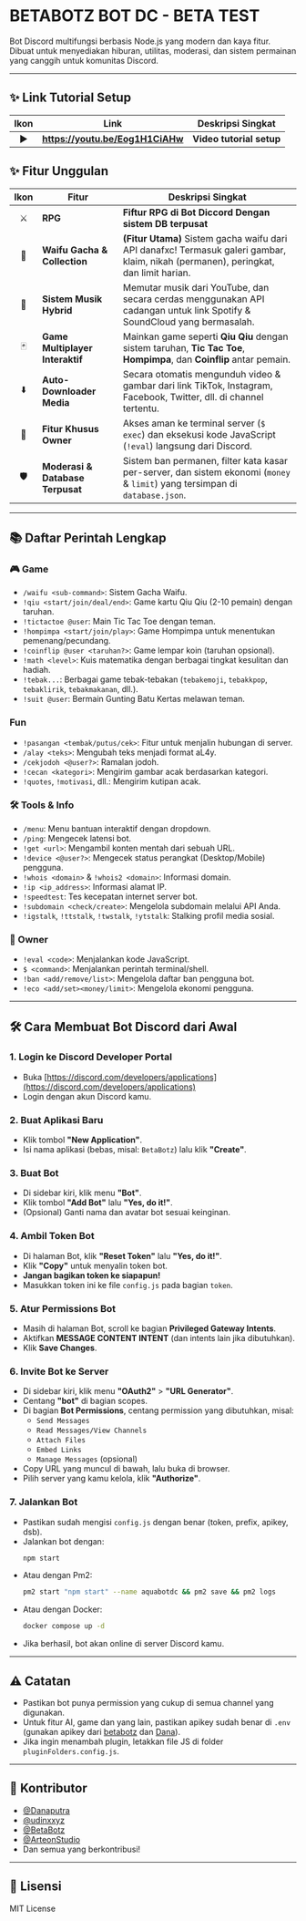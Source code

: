 # BETABOTZ BOT DC - BETA TEST

Bot Discord multifungsi berbasis Node.js yang modern dan kaya fitur. Dibuat untuk menyediakan hiburan, utilitas, moderasi, dan sistem permainan yang canggih untuk komunitas Discord.

---
## ✨ Link Tutorial Setup

| Ikon | Link                               | Deskripsi Singkat                                                                                                |
| :--: | ----------------------------------- | ---------------------------------------------------------------------------------------------------------------- |
|  ▶️  | **https://youtu.be/Eog1H1CiAHw** | **Video tutorial setup** |
 

## ✨ Fitur Unggulan

| Ikon | Fitur                               | Deskripsi Singkat                                                                                                |
| :--: | ----------------------------------- | ---------------------------------------------------------------------------------------------------------------- |
|  ⚔️  | **RPG** | **Fiftur RPG di Bot Diccord Dengan sistem DB terpusat** |
|  💖  | **Waifu Gacha & Collection** | **(Fitur Utama)** Sistem gacha waifu dari API danafxc! Termasuk galeri gambar, klaim, nikah (permanen), peringkat, dan limit harian. |
|  🎵  | **Sistem Musik Hybrid** | Memutar musik dari YouTube, dan secara cerdas menggunakan API cadangan untuk link Spotify & SoundCloud yang bermasalah. |
|  🃏  | **Game Multiplayer Interaktif** | Mainkan game seperti **Qiu Qiu** dengan sistem taruhan, **Tic Tac Toe**, **Hompimpa**, dan **Coinflip** antar pemain.    |
|  ⬇️  | **Auto-Downloader Media** | Secara otomatis mengunduh video & gambar dari link TikTok, Instagram, Facebook, Twitter, dll. di channel tertentu. |
|  👑  | **Fitur Khusus Owner** | Akses aman ke terminal server (`$ exec`) dan eksekusi kode JavaScript (`!eval`) langsung dari Discord.        |
|  🛡️  | **Moderasi & Database Terpusat** | Sistem ban permanen, filter kata kasar per-server, dan sistem ekonomi (`money` & `limit`) yang tersimpan di `database.json`. |

---

## 📚 Daftar Perintah Lengkap

### 🎮 Game
- `/waifu <sub-command>`: Sistem Gacha Waifu.
- `!qiu <start/join/deal/end>`: Game kartu Qiu Qiu (2-10 pemain) dengan taruhan.
- `!tictactoe @user`: Main Tic Tac Toe dengan teman.
- `!hompimpa <start/join/play>`: Game Hompimpa untuk menentukan pemenang/pecundang.
- `!coinflip @user <taruhan?>`: Game lempar koin (taruhan opsional).
- `!math <level>`: Kuis matematika dengan berbagai tingkat kesulitan dan hadiah.
- `!tebak...`: Berbagai game tebak-tebakan (`tebakemoji`, `tebakkpop`, `tebaklirik`, `tebakmakanan`, dll.).
- `!suit @user`: Bermain Gunting Batu Kertas melawan teman.

### Fun
- `!pasangan <tembak/putus/cek>`: Fitur untuk menjalin hubungan di server.
- `/alay <teks>`: Mengubah teks menjadi format aL4y.
- `/cekjodoh <@user?>`: Ramalan jodoh.
- `!cecan <kategori>`: Mengirim gambar acak berdasarkan kategori.
- `!quotes`, `!motivasi`, dll.: Mengirim kutipan acak.

### 🛠️ Tools & Info
- `/menu`: Menu bantuan interaktif dengan dropdown.
- `/ping`: Mengecek latensi bot.
- `!get <url>`: Mengambil konten mentah dari sebuah URL.
- `!device <@user?>`: Mengecek status perangkat (Desktop/Mobile) pengguna.
- `!whois <domain>` & `!whois2 <domain>`: Informasi domain.
- `!ip <ip_address>`: Informasi alamat IP.
- `!speedtest`: Tes kecepatan internet server bot.
- `!subdomain <check/create>`: Mengelola subdomain melalui API Anda.
- `!igstalk`, `!ttstalk`, `!twstalk`, `!ytstalk`: Stalking profil media sosial.

### 👑 Owner
- `!eval <code>`: Menjalankan kode JavaScript.
- `$ <command>`: Menjalankan perintah terminal/shell.
- `!ban <add/remove/list>`: Mengelola daftar ban pengguna bot.
- `!eco <add/set><money/limit>`: Mengelola ekonomi pengguna.

---


## 🛠️ Cara Membuat Bot Discord dari Awal

### 1. Login ke Discord Developer Portal

- Buka [https://discord.com/developers/applications](https://discord.com/developers/applications)
- Login dengan akun Discord kamu.

### 2. Buat Aplikasi Baru

- Klik tombol **"New Application"**.
- Isi nama aplikasi (bebas, misal: `BetaBotz`) lalu klik **"Create"**.

### 3. Buat Bot

- Di sidebar kiri, klik menu **"Bot"**.
- Klik tombol **"Add Bot"** lalu **"Yes, do it!"**.
- (Opsional) Ganti nama dan avatar bot sesuai keinginan.

### 4. Ambil Token Bot

- Di halaman Bot, klik **"Reset Token"** lalu **"Yes, do it!"**.
- Klik **"Copy"** untuk menyalin token bot.
- **Jangan bagikan token ke siapapun!**
- Masukkan token ini ke file `config.js` pada bagian `token`.

### 5. Atur Permissions Bot

- Masih di halaman Bot, scroll ke bagian **Privileged Gateway Intents**.
- Aktifkan **MESSAGE CONTENT INTENT** (dan intents lain jika dibutuhkan).
- Klik **Save Changes**.

### 6. Invite Bot ke Server

- Di sidebar kiri, klik menu **"OAuth2"** > **"URL Generator"**.
- Centang **"bot"** di bagian scopes.
- Di bagian **Bot Permissions**, centang permission yang dibutuhkan, misal:
  - `Send Messages`
  - `Read Messages/View Channels`
  - `Attach Files`
  - `Embed Links`
  - `Manage Messages` (opsional)
- Copy URL yang muncul di bawah, lalu buka di browser.
- Pilih server yang kamu kelola, klik **"Authorize"**.

### 7. Jalankan Bot

- Pastikan sudah mengisi `config.js` dengan benar (token, prefix, apikey, dsb).
- Jalankan bot dengan:
  ```bash
  npm start
  ```
- Atau dengan Pm2:
  ```bash
  pm2 start "npm start" --name aquabotdc && pm2 save && pm2 logs
  ```
- Atau dengan Docker:
  ```bash
  docker compose up -d
  ```
- Jika berhasil, bot akan online di server Discord kamu.

---

## ⚠️ Catatan

- Pastikan bot punya permission yang cukup di semua channel yang digunakan.
- Untuk fitur AI, game dan yang lain, pastikan apikey sudah benar di `.env` (gunakan apikey dari [betabotz](https://api.betabotz.eu.org/) dan [Dana](https://api.danafxc.my.id/)).
- Jika ingin menambah plugin, letakkan file JS di folder `pluginFolders.config.js`.

---

## 👥 Kontributor

- [@Danaputra](https://github.com/DanaPutra133)
- [@udinxxyz](https://github.com/udinxxyz)
- [@BetaBotz](https://github.com/ERLANRAHMAT)
- [@ArteonStudio](https://arteonstudio.site)
- Dan semua yang berkontribusi!

---

## 📄 Lisensi

MIT License
